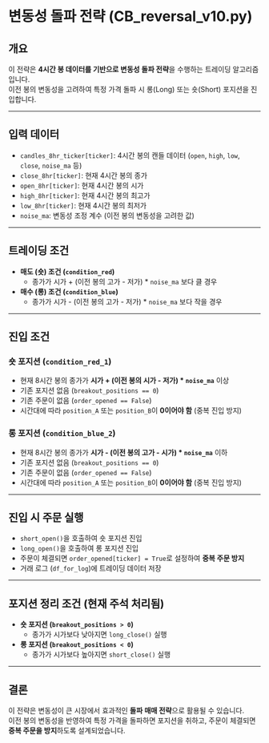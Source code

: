 # 변동성 돌파 전략 (CB_reversal_v10.py)

## 개요
이 전략은 **4시간 봉 데이터를 기반으로 변동성 돌파 전략**을 수행하는 트레이딩 알고리즘입니다.  
이전 봉의 변동성을 고려하여 특정 가격 돌파 시 롱(Long) 또는 숏(Short) 포지션을 진입합니다.

---

## 입력 데이터
- `candles_8hr_ticker[ticker]`: 4시간 봉의 캔들 데이터 (`open`, `high`, `low`, `close`, `noise_ma` 등)
- `close_8hr[ticker]`: 현재 4시간 봉의 종가
- `open_8hr[ticker]`: 현재 4시간 봉의 시가
- `high_8hr[ticker]`: 현재 4시간 봉의 최고가
- `low_8hr[ticker]`: 현재 4시간 봉의 최저가
- `noise_ma`: 변동성 조정 계수 (이전 봉의 변동성을 고려한 값)

---

## 트레이딩 조건
- **매도 (숏) 조건 (`condition_red`)**  
  - 종가가 시가 + (이전 봉의 고가 - 저가) * `noise_ma` 보다 클 경우
- **매수 (롱) 조건 (`condition_blue`)**  
  - 종가가 시가 - (이전 봉의 고가 - 저가) * `noise_ma` 보다 작을 경우

---

## 진입 조건
### 숏 포지션 (`condition_red_1`)
- 현재 8시간 봉의 종가가 **시가 + (이전 봉의 시가 - 저가) * `noise_ma`** 이상
- 기존 포지션 없음 (`breakout_positions == 0`)
- 기존 주문이 없음 (`order_opened == False`)
- 시간대에 따라 `position_A` 또는 `position_B`이 **0이어야 함** (중복 진입 방지)

### 롱 포지션 (`condition_blue_2`)
- 현재 8시간 봉의 종가가 **시가 - (이전 봉의 고가 - 시가) * `noise_ma`** 이하
- 기존 포지션 없음 (`breakout_positions == 0`)
- 기존 주문이 없음 (`order_opened == False`)
- 시간대에 따라 `position_A` 또는 `position_B`이 **0이어야 함** (중복 진입 방지)

---

## 진입 시 주문 실행
- `short_open()`을 호출하여 숏 포지션 진입
- `long_open()`을 호출하여 롱 포지션 진입
- 주문이 체결되면 `order_opened[ticker] = True`로 설정하여 **중복 주문 방지**
- 거래 로그 (`df_for_log`)에 트레이딩 데이터 저장

---

## 포지션 정리 조건 (현재 주석 처리됨)
- **숏 포지션 (`breakout_positions > 0`)**  
  - 종가가 시가보다 낮아지면 `long_close()` 실행
- **롱 포지션 (`breakout_positions < 0`)**  
  - 종가가 시가보다 높아지면 `short_close()` 실행

---

## 결론
이 전략은 변동성이 큰 시장에서 효과적인 **돌파 매매 전략**으로 활용될 수 있습니다.  
이전 봉의 변동성을 반영하여 특정 가격을 돌파하면 포지션을 취하고, 주문이 체결되면 **중복 주문을 방지**하도록 설계되었습니다.
